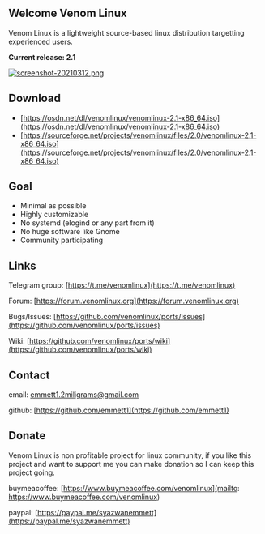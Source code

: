 ## Welcome Venom Linux

Venom Linux is a lightweight source-based linux distribution targetting experienced users.

**Current release: 2.1**

[![screenshot-20210312.png](https://i.postimg.cc/hPW7rSwq/screenshot-20210312.png)](https://postimg.cc/z37BD18d)

## Download
- [https://osdn.net/dl/venomlinux/venomlinux-2.1-x86_64.iso](https://osdn.net/dl/venomlinux/venomlinux-2.1-x86_64.iso)
- [https://sourceforge.net/projects/venomlinux/files/2.0/venomlinux-2.1-x86_64.iso](https://sourceforge.net/projects/venomlinux/files/2.0/venomlinux-2.1-x86_64.iso)

## Goal
- Minimal as possible
- Highly customizable
- No systemd (elogind or any part from it)
- No huge software like Gnome
- Community participating

## Links
Telegram group: [https://t.me/venomlinux](https://t.me/venomlinux)

Forum: [https://forum.venomlinux.org](https://forum.venomlinux.org)

Bugs/Issues: [https://github.com/venomlinux/ports/issues](https://github.com/venomlinux/ports/issues)

Wiki: [https://github.com/venomlinux/ports/wiki](https://github.com/venomlinux/ports/wiki)

## Contact
email: <a href = "mailto: emmett1.2miligrams@gmail.com">emmett1.2miligrams@gmail.com</a>

github: [https://github.com/emmett1](https://github.com/emmett1)

## Donate
Venom Linux is non profitable project for linux community, if you like this project and want to support me you can make donation so I can keep this project going.

buymeacoffee: [https://www.buymeacoffee.com/venomlinux](mailto: https://www.buymeacoffee.com/venomlinux)

paypal: [https://paypal.me/syazwanemmett](https://paypal.me/syazwanemmett)
